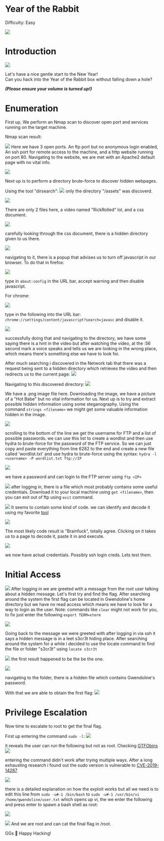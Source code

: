 # Year of the Rabbit
Difficulty: Easy

![](attachments/c062ef0e0b4f70e51a2dafc5fc2bca0e.jpeg)

# Introduction

![](https://i.imgur.com/LmK6uGc.png)  

Let's have a nice gentle start to the New Year!  
Can you hack into the Year of the Rabbit box without falling down a hole?

**_(Please ensure your volume is turned up!)_**

# Enumeration
First up, We perform an Nmap scan to discover open port and services running on the target machine.

Nmap scan result:

![](attachments/20240101190522.png)
Here we have 3 open ports. An ftp port but no anonymous login enabled, An ssh port for remote access to the machine, and a http website running on port 80. Navigating to the website, we are met with an Apache2 default page with no vital info.

![](attachments/20240101190918.png)

Next up is to perform a directory brute-force to discover hidden webpages.

Using the tool "dirsearch":
![](attachments/20240101224227.png)
only the directory "/assets" was discoverd.

![](attachments/20240101224257.png)

There are only 2 files here, a video named "RickRolled" lol, and a css document. 

![](attachments/20240101224508.png)

carefully looking through the css document, there is a hidden directory given to us there. 

![](attachments/20240101224605.png)

navigating to it, there is a popup that advises us to turn off javascript in our browser. To do that in firefox:

![](attachments/20240101224719.png)

type in `about:config` in the URL bar, accept warning and then disable javascript.

For chrome:

![](attachments/20240101224855.png)

type in the following into the URL bar: `chrome://settings/content/javascript?search=javasc` and disable it.

![](attachments/20240101225008.png)

successfully doing that and navigating to the directory, we have some saying there is a hint in the video but after watching the video, at the :56 second mark a voice speaks and tells us we are looking in the wrong place, which means there's something else we have to look for. 

After much searching i discovered in the Network tab that there was a request being sent to  a hidden directory which retrieves the video and then redirects us to the current page:
![](attachments/20240101225757.png)

Navigating to this discovered directory:
![](attachments/20240101225935.png)

We have a .png image file here. Downloading the image, we have a picture of a "Hot Babe" but no vital information for us. Next up is to try and extract possible hidden information using some steganography. Using the command `strings <filename>` we might get some valuable information hidden in the image.

![](attachments/20240101230648.png)

scrolling to the bottom of the line we get the username for FTP and a list of possible passwords. we can use this list to create a wordlist and then use hydra to brute-force for the password of the FTP service. So we can just copy and paste everything from line 6282 to the end and create a new file called 'wordlist.txt' and use hydra to brute-force using the syntax: 
`hydra -l <username> -P wordlist.txt ftp://IP`

![](attachments/20240101231232.png)

we have a password and can login to the FTP server using `ftp <IP>`

![](attachments/20240101231412.png)
after logging in, there is a file which most probably contains some useful credentials. Download it to your local machine using `get <filename>`, then you can exit out of ftp using `exit` command.

![](attachments/20240101231611.png)
It seems to contain some kind of code. we can identify and decode it using my favorite [tool](https://www.dcode.fr/cipher-identifier) 

![](attachments/20240101231728.png)

The most likely code result is "Brainfuck", totally agree.
Clicking on it takes us to a page to decode it, paste it in and execute.

![](attachments/20240101231908.png)

we now have actual credentials. Possibly ssh login creds. Lets test them.
# Initial Access

![](attachments/20240101232055.png)
After logging in we are greeted with a message from the  root user talking about a hidden message. Let's first try and find the flag. After searching around the system the first flag can be located in Gwendoline's home directory but we have no read access which means we have to look for a way to login as the user.
Note: commands like `clear` might not work for you, to fix just enter the following `export TERM=xterm`

![](attachments/20240101232426.png)

Going back to the message we were greeted with after logging in via ssh it says a hidden message is in a leet s3cr3t hiding place. After searching around the system for a while i decided to use the locate command to find the file or folder "s3cr3t" using `locate s3cr3t`

![](attachments/20240101232736.png)
the first result happened to be the be the one.

![](attachments/20240101233201.png)

navigating to the folder, there is a hidden file which contains Gwendoline's password.

With that we are able to obtain the first flag:
![](attachments/20240101233109.png)

# Privilege Escalation

Now time to escalate to root to get the final flag.

First up entering the command `sudo -l`:
![](attachments/20240101233430.png)

it reveals the user can run the following but not as root. Checking [GTFObins](https://gtfobins.github.io/gtfobins/vi/#sudo)
![](attachments/20240101233632.png)

entering the command didn't work after trying multiple ways. After a long exhausting research i found out the sudo version is vulnerable to [CVE-2019-14287](https://www.exploit-db.com/exploits/47502)

![](attachments/20240101234020.png)

there is a detailed explanation on how the exploit works but all we need is to edit this line from `sudo -u#-1 /bin/bash` to `sudo -u#-1 /usr/bin/vi /home/gwendoline/user.txt` which opens up vi, the we  enter the following and press enter to spawn a bash shell as root:

![](attachments/20240101234308.png)

![](attachments/20240101234348.png)
And we are root and can cat the final flag in /root.

GGs 🤝 Happy Hacking!

